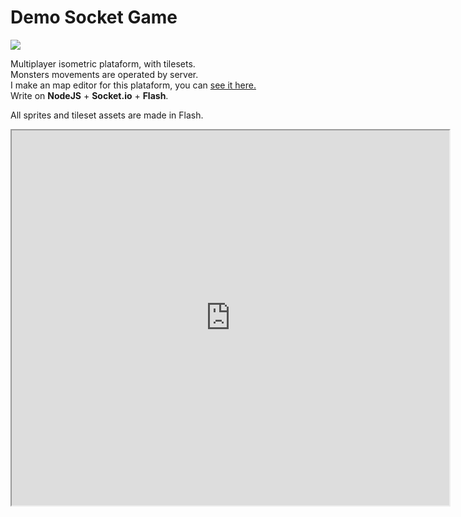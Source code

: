 # Demo Socket Game

<div class="post-cover"><img src="images/portfolio/socketGameCover.png"></div>

Multiplayer isometric plataform, with tilesets.<br>
Monsters movements are operated by server.<br>
I make an map editor for this plataform, you can <a href="http://webcaetano.github.io/posts/map-editor">see it here.</a><br>
Write on **NodeJS** + **Socket.io** + **Flash**.

All sprites and tileset assets are made in Flash.

<iframe src="https://socketgame-webcaetano.c9users.io/mapEdit" width="700" height="600" scrolling="no"></iframe>

